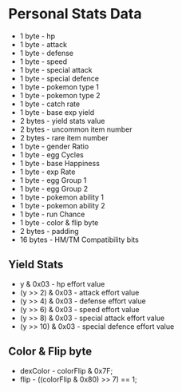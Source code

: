 # Personal Stats Data   
* 1 byte - hp
* 1 byte - attack
* 1 byte - defense
* 1 byte - speed
* 1 byte - special attack
* 1 byte - special defence
* 1 byte - pokemon type 1
* 1 byte - pokemon type 2
* 1 byte - catch rate
* 1 byte - base exp yield
* 2 bytes - yield stats value
* 2 bytes - uncommon item number
* 2 bytes - rare item number
* 1 byte - gender Ratio
* 1 byte - egg Cycles
* 1 byte - base Happiness
* 1 byte - exp Rate
* 1 byte - egg Group 1
* 1 byte - egg Group 2
* 1 byte - pokemon ability 1
* 1 byte - pokemon ability 2
* 1 byte - run Chance
* 1 byte - color & flip byte
* 2 bytes - padding
* 16 bytes - HM/TM Compatibility bits

## Yield Stats
* y & 0x03              - hp effort value
* (y >> 2) & 0x03       - attack effort value
* (y >> 4) & 0x03       - defense effort value
* (y >> 6) & 0x03       - speed effort value
* (y >> 8) & 0x03       - special attack effort value
* (y >> 10) & 0x03      - special defence effort value
  
## Color & Flip byte
* dexColor - colorFlip & 0x7F;
* flip - ((colorFlip & 0x80) >> 7) == 1;
